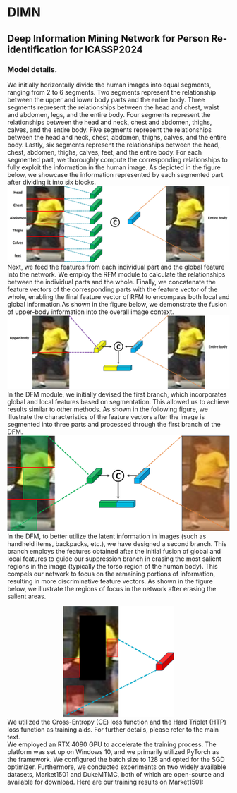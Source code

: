 # DIMN
## Deep Information Mining Network for Person Re-identification for ICASSP2024
### Model details.
  We initially horizontally divide the human images into equal segments, ranging from 2 to 6 segments. Two segments represent the relationship between the upper and lower body parts and the entire body. Three segments represent the relationships between the head and chest, waist and abdomen, legs, and the entire body. Four segments represent the relationships between the head and neck, chest and abdomen, thighs, calves, and the entire body. Five segments represent the relationships between the head and neck, chest, abdomen, thighs, calves, and the entire body. Lastly, six segments represent the relationships between the head, chest, abdomen, thighs, calves, feet, and the entire body. For each segmented part, we thoroughly compute the corresponding relationships to fully exploit the information in the human image. As depicted in the figure below, we showcase the information represented by each segmented part after dividing it into six blocks.<br>
![](https://github.com/meanlang/DIMN/blob/main/images/fig1.jpg)<br>
  Next, we feed the features from each individual part and the global feature into the network. We employ the RFM module to calculate the relationships between the individual parts and the whole. Finally, we concatenate the feature vectors of the corresponding parts with the feature vector of the whole, enabling the final feature vector of RFM to encompass both local and global information.As shown in the figure below, we demonstrate the fusion of upper-body information into the overall image context.<br>
![](https://github.com/meanlang/DIMN/blob/main/images/fig2.jpg)<br>
In the DFM module, we initially devised the first branch, which incorporates global and local features based on segmentation. This allowed us to achieve results similar to other methods. As shown in the following figure, we illustrate the characteristics of the feature vectors after the image is segmented into three parts and processed through the first branch of the DFM.
![](https://github.com/meanlang/DIMN/blob/main/images/fig3.jpg)<br>
In the DFM, to better utilize the latent information in images (such as handheld items, backpacks, etc.), we have designed a second branch. This branch employs the features obtained after the initial fusion of global and local features to guide our suppression branch in erasing the most salient regions in the image (typically the torso region of the human body). This compels our network to focus on the remaining portions of information, resulting in more discriminative feature vectors. As shown in the figure below, we illustrate the regions of focus in the network after erasing the salient areas.<br>
<div align=center>
<img src="images/fig4.jpg" width="50%"><br>
</div>
We utilized the Cross-Entropy (CE) loss function and the Hard Triplet (HTP) loss function as training aids. For further details, please refer to the main text.<br>
We employed an RTX 4090 GPU to accelerate the training process. The platform was set up on Windows 10, and we primarily utilized PyTorch as the framework. We configured the batch size to 128 and opted for the SGD optimizer. Furthermore, we conducted experiments on two widely available datasets, Market1501 and DukeMTMC, both of which are open-source and available for download. Here are our training results on Market1501:<br>
